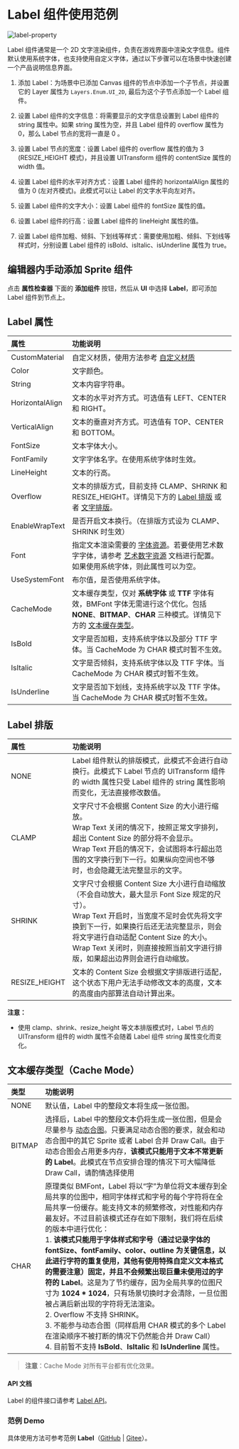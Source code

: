 # Label 组件使用范例

![label-property](./label/label-property.png)

Label 组件通常是一个 2D 文字渲染组件，负责在游戏界面中渲染文字信息。组件默认使用系统字体，也支持使用自定义字体，通过以下步骤可以在场景中快速创建一个产品说明信息界面。

1. 添加 Label：为场景中已添加 Canvas 组件的节点中添加一个子节点，并设置它的 Layer 属性为 `Layers.Enum.UI_2D`, 最后为这个子节点添加一个 Label 组件。

2. 设置 Label 组件的文字信息：将需要显示的文字信息设置到 Label 组件的 string 属性中。如果 string 属性为空，并且 Label 组件的 overflow 属性为 0，那么 Label 节点的宽将一直是 0 。

3. 设置 Label 节点的宽度：设置 Label 组件的 overflow 属性的值为 3 (RESIZE_HEIGHT 模式)，并且设置 UITransform 组件的 contentSize 属性的 width 值。

4. 设置 Label 组件的水平对齐方式：设置 Label 组件的 horizontalAlign 属性的值为 0 (左对齐模式)。此模式可以让 Label 的文字水平向左对齐。

5. 设置 Label 组件的文字大小：设置 Label 组件的 fontSize 属性的值。

6. 设置 Label 组件的行高：设置 Label 组件的 lineHeight 属性的值。

7. 设置 Label 组件加粗、倾斜、下划线等样式：需要使用加粗、倾斜、下划线等样式时，分别设置 Label 组件的 isBold、isItalic、isUnderline 属性为 true。

## 编辑器内手动添加 Sprite 组件

点击 **属性检查器** 下面的 **添加组件** 按钮，然后从 **UI** 中选择 **Label**，即可添加 Label 组件到节点上。

## Label 属性

| 属性 |   功能说明
| :-------------- | :----------- |
| CustomMaterial | 自定义材质，使用方法参考 [自定义材质](../engine/ui-material.md)
| Color | 文字颜色。
| String | 文本内容字符串。
| HorizontalAlign | 文本的水平对齐方式。可选值有 LEFT、CENTER 和 RIGHT。
| VerticalAlign | 文本的垂直对齐方式。可选值有 TOP、CENTER 和 BOTTOM。
| FontSize | 文本字体大小。
| FontFamily | 文字字体名字。在使用系统字体时生效。
| LineHeight | 文本的行高。
| Overflow | 文本的排版方式，目前支持 CLAMP、SHRINK 和 RESIZE_HEIGHT。详情见下方的 [Label 排版](#label-%E6%8E%92%E7%89%88) 或者 [文字排版](../engine/label-layout.md)。
| EnableWrapText | 是否开启文本换行。（在排版方式设为 CLAMP、SHRINK 时生效）
| Font | 指定文本渲染需要的 [字体资源](../../../asset/font.md)。若要使用艺术数字字体，请参考 [艺术数字资源](../../../asset/label-atlas.md) 文档进行配置。<br>如果使用系统字体，则此属性可以为空。
| UseSystemFont | 布尔值，是否使用系统字体。
| CacheMode | 文本缓存类型，仅对 **系统字体** 或 **TTF** 字体有效，BMFont 字体无需进行这个优化。包括 **NONE**、**BITMAP**、**CHAR** 三种模式。详情见下方的 [文本缓存类型](#%E6%96%87%E6%9C%AC%E7%BC%93%E5%AD%98%E7%B1%BB%E5%9E%8B%EF%BC%88cache-mode%EF%BC%89)。
| IsBold | 文字是否加粗，支持系统字体以及部分 TTF 字体。当 CacheMode 为 CHAR 模式时暂不生效。
| IsItalic | 文字是否倾斜，支持系统字体以及 TTF 字体。当 CacheMode 为 CHAR 模式时暂不生效。
| IsUnderline | 文字是否加下划线，支持系统字以及 TTF 字体。当 CacheMode 为 CHAR 模式时暂不生效。

<!--| SpacingX | 文本字符之间的间距。（使用 BMFont 位图字体时生效）-->

## Label 排版

| 属性 |   功能说明
| :-------------- | :----------- |
| NONE  | Label 组件默认的排版模式，此模式不会进行自动换行。此模式下 Label 节点的 UITransform 组件的 width 属性只受 Label 组件的 string 属性影响而变化，无法直接修改数值。
| CLAMP | 文字尺寸不会根据 Content Size 的大小进行缩放。<br>Wrap Text 关闭的情况下，按照正常文字排列，超出 Content Size 的部分将不会显示。<br>Wrap Text 开启的情况下，会试图将本行超出范围的文字换行到下一行。如果纵向空间也不够时，也会隐藏无法完整显示的文字。
| SHRINK | 文字尺寸会根据 Content Size 大小进行自动缩放（不会自动放大，最大显示 Font Size 规定的尺寸）。<br>Wrap Text 开启时，当宽度不足时会优先将文字换到下一行，如果换行后还无法完整显示，则会将文字进行自动适配 Content Size 的大小。<br>Wrap Text 关闭时，则直接按照当前文字进行排版，如果超出边界则会进行自动缩放。
| RESIZE_HEIGHT | 文本的 Content Size 会根据文字排版进行适配，这个状态下用户无法手动修改文本的高度，文本的高度由内部算法自动计算出来。

**注意：** 
* 使用 clamp、shrink、resize_height 等文本排版模式时，Label 节点的 UITransform 组件的 width 属性不会随着 Label 组件 string 属性变化而变化。

## 文本缓存类型（Cache Mode）

| 类型 |   功能说明
| :-------------- | :----------- |
| NONE | 默认值，Label 中的整段文本将生成一张位图。
| BITMAP | 选择后，Label 中的整段文本仍将生成一张位图，但是会尽量参与 [动态合图](../../../advanced-topics/dynamic-atlas.md)。只要满足动态合图的要求，就会和动态合图中的其它 Sprite 或者 Label 合并 Draw Call。由于动态合图会占用更多内存，**该模式只能用于文本不常更新的 Label**。此模式在节点安排合理的情况下可大幅降低 Draw Call，请酌情选择使用
| CHAR | 原理类似 BMFont，Label 将以“字”为单位将文本缓存到全局共享的位图中，相同字体样式和字号的每个字符将在全局共享一份缓存。能支持文本的频繁修改，对性能和内存最友好。不过目前该模式还存在如下限制，我们将在后续的版本中进行优化：<br>1. **该模式只能用于字体样式和字号（通过记录字体的 fontSize、fontFamily、color、outline 为关键信息，以此进行字符的重复使用，其他有使用特殊自定义文本格式的需要注意）固定，并且不会频繁出现巨量未使用过的字符的 Label**。这是为了节约缓存，因为全局共享的位图尺寸为 **1024 * 1024**，只有场景切换时才会清除，一旦位图被占满后新出现的字符将无法渲染。<br>2. Overflow 不支持 SHRINK。<br>3. 不能参与动态合图（同样启用 CHAR 模式的多个 Label 在渲染顺序不被打断的情况下仍然能合并 Draw Call）<br>4. 目前暂不支持 **IsBold**、**IsItalic** 和 **IsUnderline** 属性。

> **注意**：Cache Mode 对所有平台都有优化效果。

<!-- ### BMFont 与 UI 合图自动批处理

 理论上，如果你的游戏 UI 没有使用系统字体或者 TTF 字体，并且所有的 UI 图片资源都可以合在一张图上，那么 UI 是可以只用一个 Draw Call 来完成的。
 更多关于 BMFont 与 UI 合图自动批处理的内容，请参考 [BMFont 与 UI 合图自动批处理](https://docs.cocos.com/creator/2.1/manual/zh/advanced-topics/ui-auto-batch.html) -->

#### API 文档
Label 的组件接口请参考 [Label API](%__APIDOC__%/zh/result?keyword=Label)。

### 范例 Demo
具体使用方法可参考范例 **Label**（[GitHub](https://github.com/cocos/cocos-test-projects/tree/v3.8/assets/cases/ui/02.label) | [Gitee](https://gitee.com/mirrors_cocos-creator/test-cases-3d/tree/v3.8/assets/cases/ui/02.label)）。